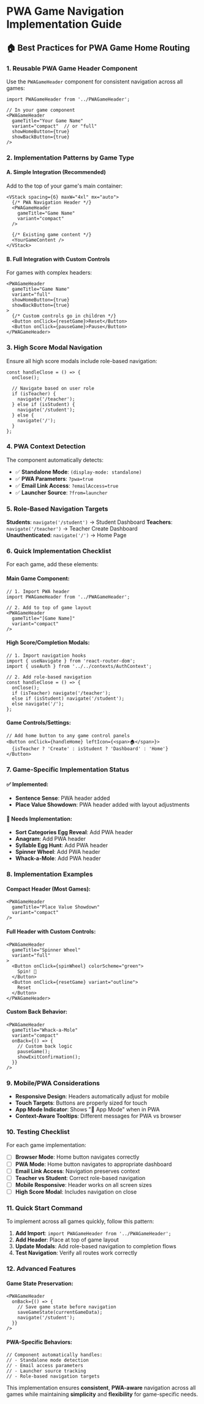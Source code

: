 # PWA Game Navigation Implementation Guide

## 🏠 **Best Practices for PWA Game Home Routing**

### **1. Reusable PWA Game Header Component**

Use the `PWAGameHeader` component for consistent navigation across all games:

```tsx
import PWAGameHeader from '../PWAGameHeader';

// In your game component
<PWAGameHeader 
  gameTitle="Your Game Name"
  variant="compact"  // or "full"
  showHomeButton={true}
  showBackButton={true}
/>
```

### **2. Implementation Patterns by Game Type**

#### **A. Simple Integration (Recommended)**
Add to the top of your game's main container:

```tsx
<VStack spacing={6} maxW="4xl" mx="auto">
  {/* PWA Navigation Header */}
  <PWAGameHeader 
    gameTitle="Game Name"
    variant="compact"
  />
  
  {/* Existing game content */}
  <YourGameContent />
</VStack>
```

#### **B. Full Integration with Custom Controls**
For games with complex headers:

```tsx
<PWAGameHeader 
  gameTitle="Game Name"
  variant="full"
  showHomeButton={true}
  showBackButton={true}
>
  {/* Custom controls go in children */}
  <Button onClick={resetGame}>Reset</Button>
  <Button onClick={pauseGame}>Pause</Button>
</PWAGameHeader>
```

### **3. High Score Modal Navigation**

Ensure all high score modals include role-based navigation:

```tsx
const handleClose = () => {
  onClose();
  
  // Navigate based on user role
  if (isTeacher) {
    navigate('/teacher');
  } else if (isStudent) {
    navigate('/student');
  } else {
    navigate('/');
  }
};
```

### **4. PWA Context Detection**

The component automatically detects:
- ✅ **Standalone Mode**: `(display-mode: standalone)`
- ✅ **PWA Parameters**: `?pwa=true`
- ✅ **Email Link Access**: `?emailAccess=true`
- ✅ **Launcher Source**: `?from=launcher`

### **5. Role-Based Navigation Targets**

**Students**: `navigate('/student')` → Student Dashboard
**Teachers**: `navigate('/teacher')` → Teacher Create Dashboard  
**Unauthenticated**: `navigate('/')` → Home Page

### **6. Quick Implementation Checklist**

For each game, add these elements:

#### **Main Game Component:**
```tsx
// 1. Import PWA header
import PWAGameHeader from '../PWAGameHeader';

// 2. Add to top of game layout
<PWAGameHeader 
  gameTitle="[Game Name]"
  variant="compact"
/>
```

#### **High Score/Completion Modals:**
```tsx
// 1. Import navigation hooks
import { useNavigate } from 'react-router-dom';
import { useAuth } from '../../contexts/AuthContext';

// 2. Add role-based navigation
const handleClose = () => {
  onClose();
  if (isTeacher) navigate('/teacher');
  else if (isStudent) navigate('/student');
  else navigate('/');
};
```

#### **Game Controls/Settings:**
```tsx
// Add home button to any game control panels
<Button onClick={handleHome} leftIcon={<span>🏠</span>}>
  {isTeacher ? 'Create' : isStudent ? 'Dashboard' : 'Home'}
</Button>
```

### **7. Game-Specific Implementation Status**

#### **✅ Implemented:**
- **Sentence Sense**: PWA header added
- **Place Value Showdown**: PWA header added with layout adjustments

#### **🔄 Needs Implementation:**
- **Sort Categories Egg Reveal**: Add PWA header  
- **Anagram**: Add PWA header
- **Syllable Egg Hunt**: Add PWA header
- **Spinner Wheel**: Add PWA header
- **Whack-a-Mole**: Add PWA header

### **8. Implementation Examples**

#### **Compact Header (Most Games):**
```tsx
<PWAGameHeader 
  gameTitle="Place Value Showdown"
  variant="compact"
/>
```

#### **Full Header with Custom Controls:**
```tsx
<PWAGameHeader 
  gameTitle="Spinner Wheel"
  variant="full"
>
  <Button onClick={spinWheel} colorScheme="green">
    Spin! 🎯
  </Button>
  <Button onClick={resetGame} variant="outline">
    Reset
  </Button>
</PWAGameHeader>
```

#### **Custom Back Behavior:**
```tsx
<PWAGameHeader 
  gameTitle="Whack-a-Mole"
  variant="compact"
  onBack={() => {
    // Custom back logic
    pauseGame();
    showExitConfirmation();
  }}
/>
```

### **9. Mobile/PWA Considerations**

- **Responsive Design**: Headers automatically adjust for mobile
- **Touch Targets**: Buttons are properly sized for touch
- **App Mode Indicator**: Shows "📱 App Mode" when in PWA
- **Context-Aware Tooltips**: Different messages for PWA vs browser

### **10. Testing Checklist**

For each game implementation:

- [ ] **Browser Mode**: Home button navigates correctly
- [ ] **PWA Mode**: Home button navigates to appropriate dashboard
- [ ] **Email Link Access**: Navigation preserves context
- [ ] **Teacher vs Student**: Correct role-based navigation
- [ ] **Mobile Responsive**: Header works on all screen sizes
- [ ] **High Score Modal**: Includes navigation on close

### **11. Quick Start Command**

To implement across all games quickly, follow this pattern:

1. **Add Import**: `import PWAGameHeader from '../PWAGameHeader';`
2. **Add Header**: Place at top of game layout
3. **Update Modals**: Add role-based navigation to completion flows
4. **Test Navigation**: Verify all routes work correctly

### **12. Advanced Features**

#### **Game State Preservation:**
```tsx
<PWAGameHeader 
  onBack={() => {
    // Save game state before navigation
    saveGameState(currentGameData);
    navigate('/student');
  }}
/>
```

#### **PWA-Specific Behaviors:**
```tsx
// Component automatically handles:
// - Standalone mode detection
// - Email access parameters
// - Launcher source tracking
// - Role-based navigation targets
```

This implementation ensures **consistent**, **PWA-aware** navigation across all games while maintaining **simplicity** and **flexibility** for game-specific needs. 